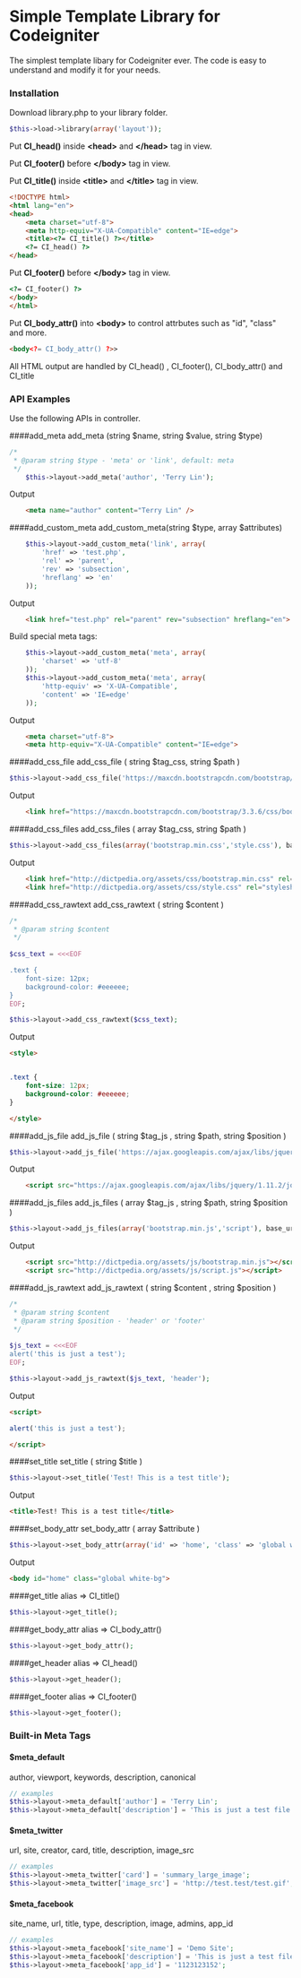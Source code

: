 
# Simple Template Library for Codeigniter

The simplest template libary for Codeigniter ever. The code is easy to understand and modify it for your needs.

### Installation

Download library.php to your library folder.

```php
$this->load->library(array('layout'));
```
Put **CI_head()** inside **&lt;head&gt;** and **&lt;/head&gt;** tag in view.

Put **CI_footer()** before **&lt;/body&gt;** tag in view.

Put **CI_title()** inside **&lt;title&gt;** and **&lt;/title&gt;** tag in view.

```html
<!DOCTYPE html>
<html lang="en">
<head>
	<meta charset="utf-8">
	<meta http-equiv="X-UA-Compatible" content="IE=edge">
	<title><?= CI_title() ?></title>
	<?= CI_head() ?>
</head>
```

Put **CI_footer()** before **&lt;/body&gt;** tag in view.
```html
<?= CI_footer() ?>
</body>
</html>
```

Put **CI_body_attr()** into **&lt;body&gt;** to control attrbutes such as "id", "class" and more.
```html
<body<?= CI_body_attr() ?>> 
```
All HTML output are handled by CI_head() , CI_footer(), CI_body_attr() and CI_title



### API Examples
Use the following APIs in controller.


####add_meta
add_meta (string $name, string $value, string $type)

```php
/*
 * @param string $type - 'meta' or 'link', default: meta
 */
	$this->layout->add_meta('author', 'Terry Lin');
```
Output
```html
	<meta name="author" content="Terry Lin" />
```

####add_custom_meta
add_custom_meta(string $type, array $attributes)

```php
	$this->layout->add_custom_meta('link', array(
	    'href' => 'test.php',
	    'rel' => 'parent',
	    'rev' => 'subsection',
	    'hreflang' => 'en'
	));
```
Output
```html
	<link href="test.php" rel="parent" rev="subsection" hreflang="en">
```
Build special meta tags:
```php
	$this->layout->add_custom_meta('meta', array(
	    'charset' => 'utf-8'
	));
	$this->layout->add_custom_meta('meta', array(
	    'http-equiv' => 'X-UA-Compatible',
	    'content' => 'IE=edge'
	));
```
Output
```html
	<meta charset="utf-8">
	<meta http-equiv="X-UA-Compatible" content="IE=edge">
```

####add_css_file
add_css_file ( string $tag_css, string $path )

```php
$this->layout->add_css_file('https://maxcdn.bootstrapcdn.com/bootstrap/3.3.6/css/bootstrap.min.css');
```
Output
```html
    <link href="https://maxcdn.bootstrapcdn.com/bootstrap/3.3.6/css/bootstrap.min.css" rel="stylesheet" />
```

####add_css_files
add_css_files ( array $tag_css, string $path )

```php
$this->layout->add_css_files(array('bootstrap.min.css','style.css'), base_url().'assets/css/');
```
Output
```html
    <link href="http://dictpedia.org/assets/css/bootstrap.min.css" rel="stylesheet" />
    <link href="http://dictpedia.org/assets/css/style.css" rel="stylesheet" />
```

####add_css_rawtext
add_css_rawtext ( string $content )
```php
/*
 * @param string $content
 */
 
$css_text = <<<EOF

.text {
	font-size: 12px;
	background-color: #eeeeee;
}
EOF;

$this->layout->add_css_rawtext($css_text);

```
Output
```html
<style>


.text {
	font-size: 12px;
	background-color: #eeeeee;
}

</style>
```

####add_js_file
add_js_file ( string $tag_js , string $path, string $position )

```php
$this->layout->add_js_file('https://ajax.googleapis.com/ajax/libs/jquery/1.11.2/jquery.min.js');
```
Output
```html
	<script src="https://ajax.googleapis.com/ajax/libs/jquery/1.11.2/jquery.min.js"></script>
```

####add_js_files
add_js_files ( array $tag_js , string $path, string $position )

```php
$this->layout->add_js_files(array('bootstrap.min.js','script'), base_url().'assets/js/');
```
Output
```html
	<script src="http://dictpedia.org/assets/js/bootstrap.min.js"></script>
	<script src="http://dictpedia.org/assets/js/script.js"></script>
```

####add_js_rawtext
add_js_rawtext ( string $content , string $position )

```php
/*
 * @param string $content
 * @param string $position - 'header' or 'footer'
 */
 
$js_text = <<<EOF
alert('this is just a test');
EOF;

$this->layout->add_js_rawtext($js_text, 'header');

```

Output
```html
<script>

alert('this is just a test');

</script>
```

####set_title
set_title ( string $title )
```php
$this->layout->set_title('Test! This is a test title');
```
Output
```html
<title>Test! This is a test title</title>
```
####set_body_attr
set_body_attr ( array $attribute )
```php
$this->layout->set_body_attr(array('id' => 'home', 'class' => 'global white-bg'));
```
Output
```html
<body id="home" class="global white-bg">
```

####get_title
alias => CI_title()
```php
$this->layout->get_title();
```

####get_body_attr
alias => CI_body_attr()
```php
$this->layout->get_body_attr();
```

####get_header
alias => CI_head()
```php
$this->layout->get_header();
```

####get_footer
alias => CI_footer()
```php
$this->layout->get_footer();
```


### Built-in Meta Tags

#### $meta_default
author, viewport, keywords, description, canonical

```php
// examples
$this->layout->meta_default['author'] = 'Terry Lin';
$this->layout->meta_default['description'] = 'This is just a test file';
```

#### $meta_twitter
url, site, creator, card, title, description, image_src

```php
// examples
$this->layout->meta_twitter['card'] = 'summary_large_image';
$this->layout->meta_twitter['image_src'] = 'http://test.test/test.gif';
```

#### $meta_facebook
site_name, url, title, type, description, image, admins, app_id

```php
// examples
$this->layout->meta_facebook['site_name'] = 'Demo Site';
$this->layout->meta_facebook['description'] = 'This is just a test file';
$this->layout->meta_facebook['app_id'] = '1123123152';
```

